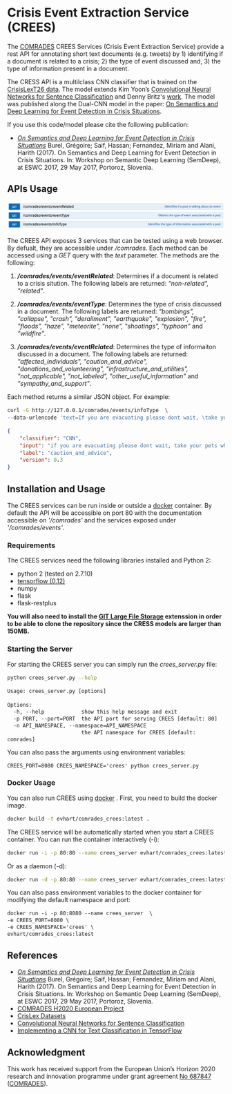 # Crisis Event Extraction Service (CREES)

The [COMRADES](http://www.comrades-project.eu/) CREES Services (Crisis Event Extraction Service) provide a rest API for annotating short text documents (e.g. tweets) by 1) identifying if a document is related to a crisis; 2) the type of event discussed and, 3) the type of information present in a document.

The CRESS API is a multilclass CNN classifier that is trained on the [CrisisLexT26 data](https://github.com/sajao/CrisisLex/tree/master/data/CrisisLexT26). The model extends  Kim Yoon’s [Convolutional Neural Networks for Sentence Classification](http://arxiv.org/abs/1408.5882) and Denny Britz's [work](https://github.com/dennybritz/cnn-text-classification-tf). The model was published along the Dual-CNN model in the paper: [On Semantics and Deep Learning for Event Detection in Crisis Situations](http://oro.open.ac.uk/49639/).


If you use this code/model please cite the following publication:

- *[On Semantics and Deep Learning for Event Detection in Crisis Situations](http://oro.open.ac.uk/49639/)*
Burel, Grégoire; Saif, Hassan; Fernandez, Miriam and Alani, Harith (2017). On Semantics and Deep Learning for Event Detection in Crisis Situations. In: Workshop on Semantic Deep Learning (SemDeep), at ESWC 2017, 29 May 2017, Portoroz, Slovenia.




## APIs Usage
![alt text](doc/api.png "CREES API")

The CREES API exposes 3 services that can be tested using a web browser. By defualt, they are accessible under */comrades*. Each method can be accessed using a *GET* query with the *text* parameter. The methods are the following:

1) ***/comrades/events/eventRelated***: Determines if a document is related to a crisis sitution. The following labels are returned: *"non-related", "related"*.

2) ***/comrades/events/eventType***: Determines the type of crisis discussed in a document. The following labels are returned: *"bombings", "collapse", "crash", "derailment", "earthquake", "explosion", "fire", "floods", "haze", "meteorite", "none", "shootings", "typhoon"* and *"wildfire"*.

3) ***/comrades/events/eventRelated***: Determines the type of informaiton discussed in a document. The following labels are returned: *"affected_individuals", "caution_and_advice", "donations_and_volunteering", "infrastructure_and_utilities", "not_applicable", "not_labeled", "other_useful_information"* and *"sympathy_and_support"*.

Each method returns a similar JSON object. For example:
```sh
curl -G http://127.0.0.1/comrades/events/infoType  \
--data-urlencode 'text=If you are evacuating please dont wait, \take your pets when you evacuate #HighParkFire'
```
```json
{
    "classifier": "CNN",
    "input": "if you are evacuating please dont wait, take your pets when you evacuate ",
    "label": "caution_and_advice",
    "version": 0.3
}
```

## Installation and Usage
The CREES services can be run inside or outside a [docker](https://docker.com/) container. By default the API will be accessible on port 80 with the documentation accessible on *'/comrades'* and the services exposed under *'/comrades/events'*.



### Requirements
The CREES services need the following libraries installed and Python 2:
* python 2 (tested on 2.7.10)
* [tensorflow (0.12)](https://www.tensorflow.org/versions/r0.12/get_started/os_setup)
* numpy
* flask
* flask-restplus


 **You will also need to install the [GIT Large File Storage](https://git-lfs.github.com/) extenssion in order to be able to clone the repository since the CRESS models are larger than 150MB.**

### Starting the Server
For starting the CREES server you can simply run the *crees_server.py* file:

```sh
python crees_server.py --help
```

```
Usage: crees_server.py [options]

Options:
  -h, --help            show this help message and exit
  -p PORT, --port=PORT  the API port for serving CREES [default: 80]
  -n API_NAMESPACE, --namespace=API_NAMESPACE
                        the API namespace for CREES [default: comrades]
```


You can also pass the arguments using environment variables:
```
CREES_PORT=8080 CREES_NAMESPACE='crees' python crees_server.py
```

### Docker Usage
You can also run CREES using [docker](https://docker.com/) . First, you need to build the docker image.
```sh
docker build -t evhart/comrades_crees:latest .
```

The CREES service will be automatically started when you start a CREES container. You can run the container interactively (-i):
```sh
docker run -i -p 80:80 --name crees_server evhart/comrades_crees:latest
```
Or as a daemon (-d):
```sh
docker run -d -p 80:80 --name crees_server evhart/comrades_crees:latest
```

You can also pass environment variables to the docker container for modifying the default namespace and port:
```
docker run -i -p 80:8080 --name crees_server  \
-e CREES_PORT=8080 \
-e CREES_NAMESPACE='crees' \
evhart/comrades_crees:latest
```




## References
- *[On Semantics and Deep Learning for Event Detection in Crisis Situations](http://oro.open.ac.uk/49639/)*
Burel, Grégoire; Saif, Hassan; Fernandez, Miriam and Alani, Harith (2017). On Semantics and Deep Learning for Event Detection in Crisis Situations. In: Workshop on Semantic Deep Learning (SemDeep), at ESWC 2017, 29 May 2017, Portoroz, Slovenia.
- [COMRADES H2020 European Project](http://www.comrades-project.eu/)
- [CrisLex Datasets](http://crisislex.org/data-collections.html)
- [Convolutional Neural Networks for Sentence Classification](http://arxiv.org/abs/1408.5882)
- [Implementing a CNN for Text Classification in TensorFlow](http://www.wildml.com/2015/12/implementing-a-cnn-for-text-classification-in-tensorflow/)

## Acknowledgment
This work has received support from the European Union’s Horizon 2020 research and innovation programme under grant agreement [No 687847](http://cordis.europa.eu/project/rcn/198819_en.html) ([COMRADES](http://www.comrades-project.eu/)).

